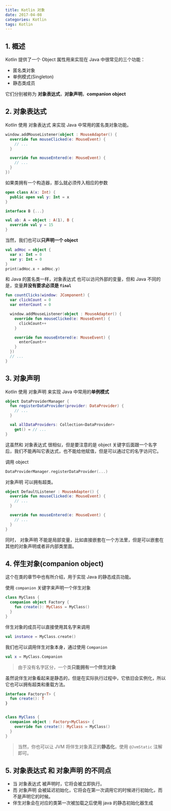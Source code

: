 ```yaml
---
title: Kotlin 对象
date: 2017-04-08
categories: Kotlin
tags: Kotlin
---
```


## 1. 概述

Kotlin 提供了一个 Object 属性用来实现在 Java 中很常见的三个功能：

- 匿名类对象
- 单例模式(Singleton)
- 静态类成员

它们分别被称为 **对象表达式**，**对象声明**，**companion object**

<!-- more -->## 2. 对象表达式

Kotlin 使用 对象表达式 来实现 Java 中常用的匿名类对象功能。

```kotlin
window.addMouseListener(object : MouseAdapter() {
  override fun mouseClicked(e: MouseEvent) {
    // ...
  }

  override fun mouseEntered(e: MouseEvent) {
    // ...
  }
})
```

如果类拥有一个构造器，那么就必须传入相应的参数

```kotlin
open class A(x: Int) {
  public open val y: Int = x
}

interface B {...}

val ab: A = object : A(1), B {
  override val y = 15
}
```

当然，我们也可以**只声明一个 object**

```kotlin
val adHoc = object {
  var x: Int = 0
  var y: Int = 0
}
print(adHoc.x + adHoc.y)
```

和 Java 的匿名类一样，对象表达式 也可以访问外部的变量，但和 Java 不同的是，变量**并没有要求必须是 `final`**

```kotlin
fun countClicks(window: JComponent) {
  var clickCount = 0
  var enterCount = 0

  window.addMouseListener(object : MouseAdapter() {
    override fun mouseClicked(e: MouseEvent) {
      clickCount++
    }

    override fun mouseEntered(e: MouseEvent) {
      enterCount++
    }
  })
  // ...
}
```

## 3. 对象声明

Kotlin 使用 对象声明 来实现 Java 中常用的**单例模式**

```kotlin
object DataProviderManager {
  fun registerDataProvider(provider: DataProvider) {
    // ...
  }

  val allDataProviders: Collection<DataProvider>
    get() = // ...
}
```

这虽然和 对象表达式 很相似，但是要注意的是 object 关键字后面跟一个名字后，我们不能再叫它表达式，也不能给他赋值，但是可以通过它的名字访问它。

调用 object

```kotlin
DataProviderManager.registerDataProvider(...)
```

对象声明 可以拥有超类。

```kotlin
object DefaultListener : MouseAdapter() {
  override fun mouseClicked(e: MouseEvent) {
    // ...
  }

  override fun mouseEntered(e: MouseEvent) {
    // ...
  }
}
```

同时， 对象声明 不能是局部变量，比如直接嵌套在一个方法里，但是可以嵌套在其他的对象声明或者非内部类里面。

## 4. 伴生对象(companion object)

这个在类的章节中也有所介绍，用于实现 Java 的静态成员功能。

使用 `companion` 关键字来声明一个伴生对象
```kotlin
class MyClass {
  companion object Factory {
    fun create(): MyClass = MyClass()
  }
}
```

伴生对象的成员可以直接使用其名字来调用

```kotlin
val instance = MyClass.create()
```

我们也可以调用伴生对象本身，通过使用 `Companion`

```kotlin
val x = MyClass.Companion
```

> 由于没有名字区分，一个类**只能拥有一个伴生对象**

虽然说伴生对象看起来是静态的，但是在实际执行过程中，它依旧会实例化，所以它也可以拥有超类和重载方法。

```kotlin
interface Factory<T> {
  fun create(): T
}


class MyClass {
  companion object : Factory<MyClass> {
    override fun create(): MyClass = MyClass()
  }
}
```

> 当然，你也可以让 JVM 将伴生对象真正的**静态化**，使用 `@JvmStatic` 注解即可。

## 5. 对象表达式 和 对象声明 的不同点

- 当 对象表达式 被声明时，它将会被立即执行。
- 而 对象声明 会被延迟初始化，它将会在第一次调用它的时候进行初始化，而不是声明它的时候。
- 伴生对象会在对应的类第一次被加载之后使用 java 的静态初始化器生成
